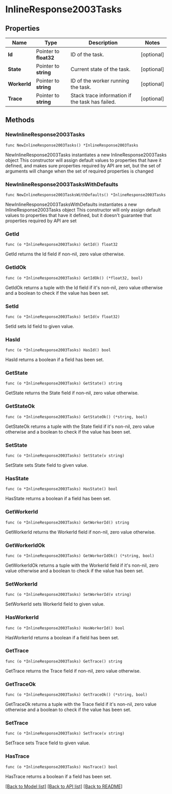 # InlineResponse2003Tasks

## Properties

Name | Type | Description | Notes
------------ | ------------- | ------------- | -------------
**Id** | Pointer to **float32** | ID of the task. | [optional] 
**State** | Pointer to **string** | Current state of the task. | [optional] 
**WorkerId** | Pointer to **string** | ID of the worker running the task. | [optional] 
**Trace** | Pointer to **string** | Stack trace information if the task has failed. | [optional] 

## Methods

### NewInlineResponse2003Tasks

`func NewInlineResponse2003Tasks() *InlineResponse2003Tasks`

NewInlineResponse2003Tasks instantiates a new InlineResponse2003Tasks object
This constructor will assign default values to properties that have it defined,
and makes sure properties required by API are set, but the set of arguments
will change when the set of required properties is changed

### NewInlineResponse2003TasksWithDefaults

`func NewInlineResponse2003TasksWithDefaults() *InlineResponse2003Tasks`

NewInlineResponse2003TasksWithDefaults instantiates a new InlineResponse2003Tasks object
This constructor will only assign default values to properties that have it defined,
but it doesn't guarantee that properties required by API are set

### GetId

`func (o *InlineResponse2003Tasks) GetId() float32`

GetId returns the Id field if non-nil, zero value otherwise.

### GetIdOk

`func (o *InlineResponse2003Tasks) GetIdOk() (*float32, bool)`

GetIdOk returns a tuple with the Id field if it's non-nil, zero value otherwise
and a boolean to check if the value has been set.

### SetId

`func (o *InlineResponse2003Tasks) SetId(v float32)`

SetId sets Id field to given value.

### HasId

`func (o *InlineResponse2003Tasks) HasId() bool`

HasId returns a boolean if a field has been set.

### GetState

`func (o *InlineResponse2003Tasks) GetState() string`

GetState returns the State field if non-nil, zero value otherwise.

### GetStateOk

`func (o *InlineResponse2003Tasks) GetStateOk() (*string, bool)`

GetStateOk returns a tuple with the State field if it's non-nil, zero value otherwise
and a boolean to check if the value has been set.

### SetState

`func (o *InlineResponse2003Tasks) SetState(v string)`

SetState sets State field to given value.

### HasState

`func (o *InlineResponse2003Tasks) HasState() bool`

HasState returns a boolean if a field has been set.

### GetWorkerId

`func (o *InlineResponse2003Tasks) GetWorkerId() string`

GetWorkerId returns the WorkerId field if non-nil, zero value otherwise.

### GetWorkerIdOk

`func (o *InlineResponse2003Tasks) GetWorkerIdOk() (*string, bool)`

GetWorkerIdOk returns a tuple with the WorkerId field if it's non-nil, zero value otherwise
and a boolean to check if the value has been set.

### SetWorkerId

`func (o *InlineResponse2003Tasks) SetWorkerId(v string)`

SetWorkerId sets WorkerId field to given value.

### HasWorkerId

`func (o *InlineResponse2003Tasks) HasWorkerId() bool`

HasWorkerId returns a boolean if a field has been set.

### GetTrace

`func (o *InlineResponse2003Tasks) GetTrace() string`

GetTrace returns the Trace field if non-nil, zero value otherwise.

### GetTraceOk

`func (o *InlineResponse2003Tasks) GetTraceOk() (*string, bool)`

GetTraceOk returns a tuple with the Trace field if it's non-nil, zero value otherwise
and a boolean to check if the value has been set.

### SetTrace

`func (o *InlineResponse2003Tasks) SetTrace(v string)`

SetTrace sets Trace field to given value.

### HasTrace

`func (o *InlineResponse2003Tasks) HasTrace() bool`

HasTrace returns a boolean if a field has been set.


[[Back to Model list]](../README.md#documentation-for-models) [[Back to API list]](../README.md#documentation-for-api-endpoints) [[Back to README]](../README.md)


